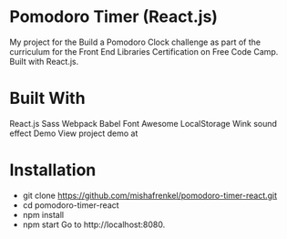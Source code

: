 # Pomodoro Timer (React.js)

My project for the Build a Pomodoro Clock challenge as part of the curriculum for the Front End Libraries Certification on Free Code Camp. Built with React.js.

# Built With
React.js
Sass
Webpack
Babel
Font Awesome
LocalStorage
Wink sound effect
Demo
View project demo at

# Installation
- git clone https://github.com/mishafrenkel/pomodoro-timer-react.git
- cd pomodoro-timer-react
- npm install
- npm start
Go to http://localhost:8080.